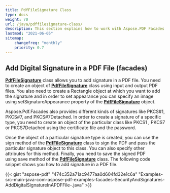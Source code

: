 ```yaml
---
title: PdfFileSignature Class
type: docs
weight: 70
url: /java/pdffilesignature-class/
description: This section explains how to work with Aspose.PDF Facades using PdfFileSignature class.
lastmod: "2021-06-05"
sitemap:
    changefreq: "monthly"
    priority: 0.7
---
```


## Add Digital Signature in a PDF File (facades)

[**PdfFileSignature**](https://apireference.aspose.com/java/pdf/com.aspose.pdf.facades/PdfFileSignature) class allows you to add signature in a PDF file. You need to create an object of [**PdfFileSignature**](https://apireference.aspose.com/java/pdf/com.aspose.pdf.facades/PdfFileSignature) class using input and output PDF files. You also need to create a Rectangle object at which you want to add the signature and in order to set appearance you can specify an image using setSignatureAppearance property of the [**PdfFileSignature**](https://apireference.aspose.com/java/pdf/com.aspose.pdf.facades/PdfFileSignature) object.

Aspose.Pdf.Facades also provides different kinds of signatures like PKCS#1, PKCS#7, and PKCS#7Detached. In order to create a signature of a specific type, you need to create an object of the particular class like PKCS1 , PKCS7 or PKCS7Detached using the certificate file and the password.

Once the object of a particular signature type is created, you can use the sign method of the [**PdfFileSignature**](https://apireference.aspose.com/java/pdf/com.aspose.pdf.facades/PdfFileSignature) class to sign the PDF and pass the particular signature object to this class. You can also specify other attributes for this method. Finally, you need to save the signed PDF using save method of the [**PdfFileSignature**](https://apireference.aspose.com/java/pdf/com.aspose.pdf.facades/PdfFileSignature) class. The following code snippet shows you how to add signature in a PDF file.

{{< gist "aspose-pdf" "474c352a71ac9477aa0d604fd32e1c6a" "Examples-src-main-java-com-aspose-pdf-examples-facades-SecurityAndSignatures-AddDigitalSignatureInAPDFFile-.java" >}}

